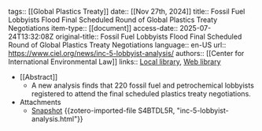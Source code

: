 tags:: [[Global Plastics Treaty]]
date:: [[Nov 27th, 2024]]
title:: Fossil Fuel Lobbyists Flood Final Scheduled Round of Global Plastics Treaty Negotiations
item-type:: [[document]]
access-date:: 2025-07-24T13:32:08Z
original-title:: Fossil Fuel Lobbyists Flood Final Scheduled Round of Global Plastics Treaty Negotiations
language:: en-US
url:: https://www.ciel.org/news/inc-5-lobbyist-analysis/
authors:: [[Center for International Environmental Law]]
links:: [Local library](zotero://select/library/items/XJ52K4K4), [Web library](https://www.zotero.org/users/46463/items/XJ52K4K4)

- [[Abstract]]
	- A new analysis finds that 220 fossil fuel and petrochemical lobbyists registered to attend the final scheduled plastics treaty negotiations.
- Attachments
	- [Snapshot](https://www.ciel.org/news/inc-5-lobbyist-analysis/) {{zotero-imported-file S4BTDL5R, "inc-5-lobbyist-analysis.html"}}